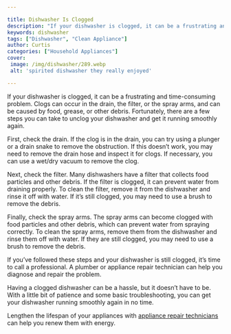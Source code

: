 ```yaml
---

title: Dishwasher Is Clogged
description: "If your dishwasher is clogged, it can be a frustrating and time-consuming problem. Clogs can occur in the drain, the filter, or th...get the full scoop"
keywords: dishwasher
tags: ["Dishwasher", "Clean Appliance"]
author: Curtis
categories: ["Household Appliances"]
cover: 
 image: /img/dishwasher/289.webp
 alt: 'spirited dishwasher they really enjoyed'

---
```


If your dishwasher is clogged, it can be a frustrating and time-consuming problem. Clogs can occur in the drain, the filter, or the spray arms, and can be caused by food, grease, or other debris. Fortunately, there are a few steps you can take to unclog your dishwasher and get it running smoothly again. 

First, check the drain. If the clog is in the drain, you can try using a plunger or a drain snake to remove the obstruction. If this doesn’t work, you may need to remove the drain hose and inspect it for clogs. If necessary, you can use a wet/dry vacuum to remove the clog.

Next, check the filter. Many dishwashers have a filter that collects food particles and other debris. If the filter is clogged, it can prevent water from draining properly. To clean the filter, remove it from the dishwasher and rinse it off with water. If it’s still clogged, you may need to use a brush to remove the debris.

Finally, check the spray arms. The spray arms can become clogged with food particles and other debris, which can prevent water from spraying correctly. To clean the spray arms, remove them from the dishwasher and rinse them off with water. If they are still clogged, you may need to use a brush to remove the debris.

If you’ve followed these steps and your dishwasher is still clogged, it’s time to call a professional. A plumber or appliance repair technician can help you diagnose and repair the problem.

Having a clogged dishwasher can be a hassle, but it doesn’t have to be. With a little bit of patience and some basic troubleshooting, you can get your dishwasher running smoothly again in no time.

Lengthen the lifespan of your appliances with <a href="/pages/appliance-repair-technicians/">appliance repair technicians</a> can help you renew them with energy.